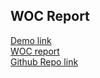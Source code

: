 ## WOC Report

[Demo link](https://www.awesomescreenshot.com/video/2977139?key=0c1539ffed5722bfcaea78e339ed284c)  
[WOC report](Woc_report.pdf)  
[Github Repo link](https://github.com/sukhpreet-singh1/QuestionX)
